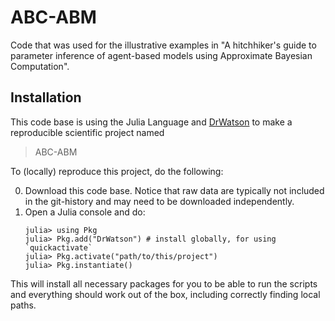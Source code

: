 # ABC-ABM

Code that was used for the illustrative examples in "A hitchhiker's guide to parameter inference of agent-based models using Approximate Bayesian Computation".

## Installation
This code base is using the Julia Language and [DrWatson](https://juliadynamics.github.io/DrWatson.jl/stable/)
to make a reproducible scientific project named
> ABC-ABM

To (locally) reproduce this project, do the following:

0. Download this code base. Notice that raw data are typically not included in the
   git-history and may need to be downloaded independently.
1. Open a Julia console and do:
   ```
   julia> using Pkg
   julia> Pkg.add("DrWatson") # install globally, for using `quickactivate`
   julia> Pkg.activate("path/to/this/project")
   julia> Pkg.instantiate()
   ```

This will install all necessary packages for you to be able to run the scripts and
everything should work out of the box, including correctly finding local paths.
